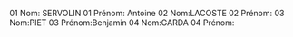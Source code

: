01 Nom: SERVOLIN
01 Prénom: Antoine
02 Nom:LACOSTE
02 Prénom:
03 Nom:PIET
03 Prénom:Benjamin
04 Nom:GARDA
04 Prénom:
